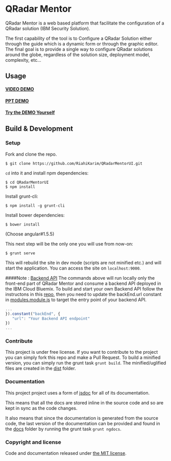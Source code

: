 # QRadar Mentor
QRadar Mentor is a web based platform that facilitate the configuration of a QRadar solution (IBM Security Solution).

The first capability of the tool is to Configure a QRadar Solution either through the guide which is a dynamic form or through the graphic editor. The final goal is to provide a single way to configure QRadar solutions around the globe, regardless of the solution size, deployment model, complexity, etc...

## Usage
#### [VIDEO DEMO](http://qradarmentor.mybluemix.net/)
#### [PPT DEMO](http://qradarmentor.mybluemix.net/)
#### [Try the DEMO Yourself](http://qradarmentor.mybluemix.net/)


## Build & Development
### Setup

Fork and clone the repo. 
```shell
$ git clone https://github.com/RiahiKarim/QRadarMentorUI.git
```

`cd` into it and install npm dependencies:

```shell
$ cd QRadarMentorUI
$ npm install
```

Install grunt-cli:

```shell
$ npm install -g grunt-cli
```
Install bower dependencies:

```shell
$ bower install
```
(Choose angular#1.5.5)

This next step will be the only one you will use from now-on:

```shell
$ grunt serve
```

This will rebuild the site in dev mode (scripts are not minified etc.) and will start the application. You can access the site on `localhost:9000`.

####Note : [Backend API](https://github.com/RiahiKarim/QRadarMentor.API)
The commands above will run locally only the front-end part of QRadar Mentor and consume a backend API deployed in the IBM Cloud Bluemix.
To build and start your own Backend API follow the instructons in this [repo](https://github.com/RiahiKarim/QRadarMentor.API), then you need to update the backEnd.url constant in [modules.module.js](https://github.com/RiahiKarim/QRadarMentorUI/blob/master/app/modules/app.module.js) to target the entry point of your backend API.
```javascript
...
}).constant("backEnd", {
   "url": "Your Backend API endpoint"
})
...
```

### Contribute
This project is under free license. If you want to contribute to the project you can simply fork this repo and make a Pull Request. To build a minified version, you can simply run the grunt task `grunt build`. The minified/uglified files are created in the [dist](https://github.com/RiahiKarim/QRadarMentorUI/tree/master/dist) folder.

### Documentation
This project project uses a form of [jsdoc](http://usejsdoc.org/) for all of its documentation.

This means that all the docs are stored inline in the source code and so are kept in sync as the code changes.

It also means that since the documentation is generated from the source code, the last version of the documentation can be provided and found in the [docs](https://github.com/RiahiKarim/QRadarMentorUI/tree/master/docs) folder by running the grunt task `grunt ngdocs`.

### Copyright and license
Code and documentation released under [the MIT license](https://github.com/RiahiKarim/QRadarMentorUI/blob/master/LICENCE).
